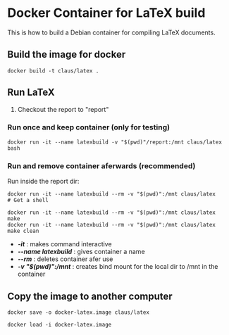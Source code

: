 # Docker Container for LaTeX build

This is how to build a Debian container for compiling LaTeX documents.

## Build the image for docker

```
docker build -t claus/latex .
```

## Run LaTeX

1. Checkout the report to "report"

### Run once and keep container (only for testing)

```
docker run -it --name latexbuild -v "$(pwd)"/report:/mnt claus/latex bash
```

### Run and remove container aferwards (recommended)

Run inside the report dir:

```
docker run -it --name latexbuild --rm -v "$(pwd)":/mnt claus/latex		# Get a shell

docker run -it --name latexbuild --rm -v "$(pwd)":/mnt claus/latex make
docker run -it --name latexbuild --rm -v "$(pwd)":/mnt claus/latex make clean
```

* __*-it*__ : makes command interactive
* __*--name latexbuild*__ : gives container a name
* __*--rm*__ : deletes container afer use
* __*-v "$(pwd)":/mnt*__ : creates bind mount for the local dir to /mnt in the container


## Copy the image to another computer

```
docker save -o docker-latex.image claus/latex

docker load -i docker-latex.image
```



